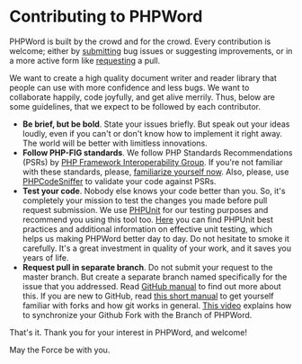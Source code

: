# Contributing to PHPWord

PHPWord is built by the crowd and for the crowd. Every contribution is welcome; either by [submitting](https://github.com/PHPOffice/PHPWord/issues) bug issues or suggesting improvements, or in a more active form like [requesting](https://github.com/PHPOffice/PHPWord/pulls) a pull.

We want to create a high quality document writer and reader library that people can use with more confidence and less bugs. We want to collaborate happily, code joyfully, and get alive merrily. Thus, below are some guidelines, that we expect to be followed by each contributor.

- **Be brief, but be bold**. State your issues briefly. But speak out your ideas loudly, even if you can't or don't know how to implement it right away. The world will be better with limitless innovations.
- **Follow PHP-FIG standards**. We follow PHP Standards Recommendations (PSRs) by [PHP Framework Interoperability Group](http://www.php-fig.org/). If you're not familiar with these standards, please, [familiarize yourself now](https://github.com/php-fig/fig-standards). Also, please, use [PHPCodeSniffer](http://pear.php.net/package/PHP_CodeSniffer/) to validate your code against PSRs.
- **Test your code**. Nobody else knows your code better than you. So, it's completely your mission to test the changes you made before pull request submission. We use [PHPUnit](https://phpunit.de/) for our testing purposes and recommend you using this tool too. [Here](https://phpunit.de/presentations.html) you can find PHPUnit best practices and additional information on effective unit testing, which helps us making PHPWord better day to day. Do not hesitate to smoke it carefully. It's a great investment in quality of your work, and it saves you years of life.
- **Request pull in separate branch**. Do not submit your request to the master branch. But create a separate branch named specifically for the issue that you addressed. Read [GitHub manual](https://help.github.com/articles/using-pull-requests) to find out more about this. If you are new to GitHub, read [this short manual](https://help.github.com/articles/fork-a-repo) to get yourself familiar with forks and how git works in general. [This video](http://www.twitter.com/watch?v=-zvHQXnBO6c) explains how to synchronize your Github Fork with the Branch of PHPWord.

That's it. Thank you for your interest in PHPWord, and welcome!

May the Force be with you.
